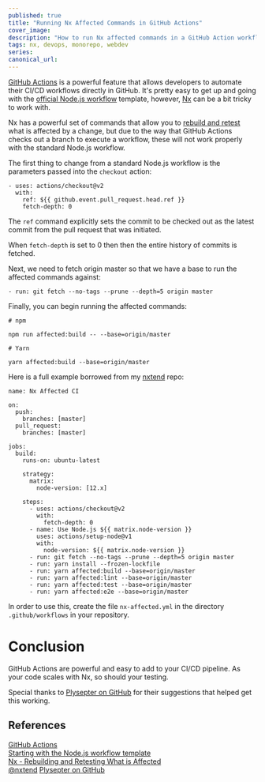 ```yaml
---
published: true
title: "Running Nx Affected Commands in GitHub Actions"
cover_image:
description: "How to run Nx affected commands in a GitHub Action workflow"
tags: nx, devops, monorepo, webdev
series:
canonical_url:
---
```


[GitHub Actions](https://github.com/features/actions) is a powerful feature that allows developers to automate their CI/CD workflows directly in GitHub. It's pretty easy to get up and going with the [official Node.js workflow](https://help.github.com/en/actions/language-and-framework-guides/using-nodejs-with-github-actions#starting-with-the-nodejs-workflow-template) template, however, [Nx](https://nx.dev) can be a bit tricky to work with.

Nx has a powerful set of commands that allow you to [rebuild and retest](https://nx.dev/react/guides/ci/monorepo-affected#rebuilding-and-retesting-what-is-affected) what is affected by a change, but due to the way that GitHub Actions checks out a branch to execute a workflow, these will not work properly with the standard Node.js workflow.

The first thing to change from a standard Node.js workflow is the parameters passed into the `checkout` action:

```
- uses: actions/checkout@v2
  with:
    ref: ${{ github.event.pull_request.head.ref }}
    fetch-depth: 0
```

The `ref` command explicitly sets the commit to be checked out as the latest commit from the pull request that was initiated.

When `fetch-depth` is set to 0 then then the entire history of commits is fetched.

Next, we need to fetch origin master so that we have a base to run the affected commands against:

```
- run: git fetch --no-tags --prune --depth=5 origin master
```

Finally, you can begin running the affected commands:

```
# npm

npm run affected:build -- --base=origin/master

# Yarn

yarn affected:build --base=origin/master
```

Here is a full example borrowed from my [nxtend](https://github.com/devinshoeaker/nxtend) repo:

```
name: Nx Affected CI

on:
  push:
    branches: [master]
  pull_request:
    branches: [master]

jobs:
  build:
    runs-on: ubuntu-latest

    strategy:
      matrix:
        node-version: [12.x]

    steps:
      - uses: actions/checkout@v2
        with:
          fetch-depth: 0
      - name: Use Node.js ${{ matrix.node-version }}
        uses: actions/setup-node@v1
        with:
          node-version: ${{ matrix.node-version }}
      - run: git fetch --no-tags --prune --depth=5 origin master
      - run: yarn install --frozen-lockfile
      - run: yarn affected:build --base=origin/master
      - run: yarn affected:lint --base=origin/master
      - run: yarn affected:test --base=origin/master
      - run: yarn affected:e2e --base=origin/master
```

In order to use this, create the file `nx-affected.yml` in the directory `.github/workflows` in your repository.

# Conclusion

GitHub Actions are powerful and easy to add to your CI/CD pipeline. As your code scales with Nx, so should your testing.

Special thanks to [Plysepter on GitHub](https://github.com/nrwl/nx/issues/2170#issuecomment-607986124) for their suggestions that helped get this working.

## References

[GitHub Actions](https://github.com/features/actions)<br>
[Starting with the Node.js workflow template](https://help.github.com/en/actions/language-and-framework-guides/using-nodejs-with-github-actions#starting-with-the-nodejs-workflow-template)<br>
[Nx - Rebuilding and Retesting What is Affected](https://nx.dev/react/guides/ci/monorepo-affected#rebuilding-and-retesting-what-is-affected)<br>
[@nxtend](https://github.com/devinshoemaker/nxtend)
[Plysepter on GitHub](https://github.com/nrwl/nx/issues/2170#issuecomment-607986124)
